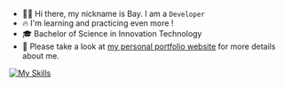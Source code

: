* 🧑🏻 Hi there, my nickname is Bay. I am a `Developer`
* 🔥 I'm learning and practicing even more !
* 🎓 Bachelor of Science in Innovation Technology
* 📄 Please take a look at [my personal portfolio website](https://nattagrit-portfolio.netlify.app/) for more details about me.

[![My Skills](https://skillicons.dev/icons?i=js,html,css,wasm)](https://skillicons.dev)





